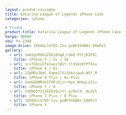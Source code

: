 ```yaml
---
layout: produk-casinghp
title: Katarina League of Legends iPhone Case
categories: iphone

# Produk
product-title: Katarina League of Legends iPhone Case
harga: 90000
sku: hn-2348
image-drive: 1856mLlU7Q5-Ixv-gvWFXSmN8z_E0mPx3
gallery:
  - url: 1w6SqVK6EaZV618SqA_Cd4d-PYljKIP41
    title: iPhone 5 / 5s / SE
  - url: 1cvT1QcLEfe1woilW1Y-jt3sUzUtPTXsu
    title: iPhone 6 / 6s
  - url: 1ZpMOv26mC_EqmaJlX1SkAzcqu8_W5f_M
    title: iPhone 6 Plus / 6s Plus
  - url: 1emUwUNRXo5T9Fcbjirrmyo_WnmyLoZiu
    title: iPhone 7 / 8
  - url: 1V0bD5Y2j4IEDJQuJtl_grRxc9__ALQs5
    title: iPhone 7 Plus / 8 Plus
  - url: 1856mLlU7Q5-Ixv-gvWFXSmN8z_E0mPx3
    title: iPhone X
---
```

